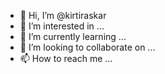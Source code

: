 - 👋 Hi, I’m @kirtiraskar
- 👀 I’m interested in ...
- 🌱 I’m currently learning ...
- 💞️ I’m looking to collaborate on ...
- 📫 How to reach me ...

<!---
kirtiraskar/kirtiraskar is a ✨ special ✨ repository because its `README.md` (this file) appears on your GitHub profile.
You can click the Preview link to take a look at your changes.
--->

